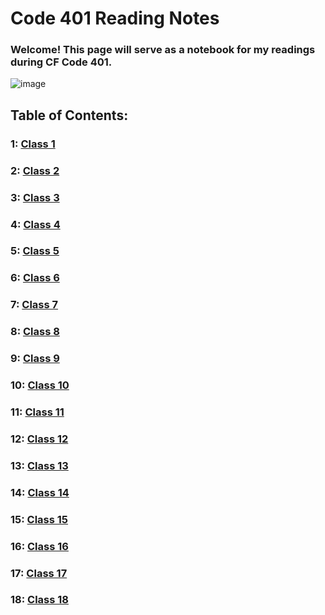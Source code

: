 # Code 401 Reading Notes
### Welcome! This page will serve as a notebook for my readings during CF Code 401.
![image](https://inteng-storage.s3.amazonaws.com/img/iea/9lwjAVnM6E/sizes/ocde_resize_md.jpg)
## Table of Contents:
### 1: [Class 1](../401/class-1.md)
### 2: [Class 2](../401/class-2.md)
### 3: [Class 3](../401/class-3.md)
### 4: [Class 4](../401/class-4.md)
### 5: [Class 5](../401/class-5.md)
### 6: [Class 6](../401/class-6.md)
### 7: [Class 7](../401/class-7.md)
### 8: [Class 8](../401/class-8.md)
### 9: [Class 9](../401/class-9.md)
### 10: [Class 10](../401/class-10.md)
### 11: [Class 11](../401/class-11.md)
### 12: [Class 12](../401/class-12.md)
### 13: [Class 13](../401/class-13.md)
### 14: [Class 14](../401/class-14.md)
### 15: [Class 15](../401/class-15.md)
### 16: [Class 16](../401/class-16.md)
### 17: [Class 17](../401/class-17.md)
### 18: [Class 18](../401/class-18.md)
